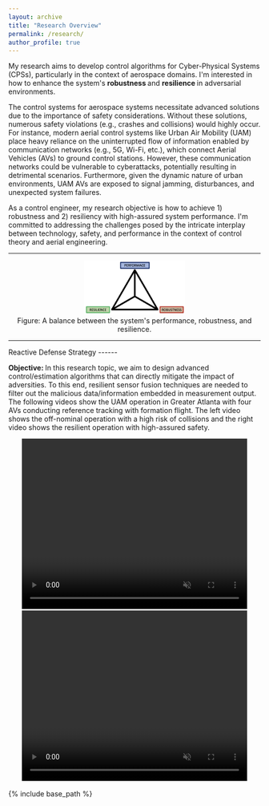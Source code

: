```yaml
---
layout: archive
title: "Research Overview"
permalink: /research/
author_profile: true
---
```


My research aims to develop control algorithms for Cyber-Physical Systems (CPSs), particularly in the context of aerospace domains. I'm interested in how to enhance the system's <strong> robustness </strong> and <strong> resilience </strong> in adversarial environments. 

The control systems for aerospace systems necessitate advanced solutions due to the importance of safety considerations. Without these solutions, numerous safety violations (e.g., crashes and collisions) would highly occur. For instance, modern aerial control systems like Urban Air Mobility (UAM) place heavy reliance on the uninterrupted flow of information enabled by communication networks (e.g., 5G, Wi-Fi, etc.), which connect Aerial Vehicles (AVs) to ground control stations. However, these communication networks could be vulnerable to cyberattacks, potentially resulting in detrimental scenarios. Furthermore, given the dynamic nature of urban environments, UAM AVs are exposed to signal jamming, disturbances, and unexpected system failures. 

As a control engineer, my research objective is how to achieve 1) robustness and 2) resiliency with high-assured system performance. I'm committed to addressing the challenges posed by the intricate interplay between technology, safety, and performance in the context of control theory and aerial engineering. 

<hr>  
<div style="text-align:center;">
  <img src="/images/Diagram.png" alt="MAS" style="width:40%">
  <figcaption> Figure: A balance between the system's performance, robustness, and resilience. </figcaption>
</div>

<hr>
Reactive Defense Strategy
------
<p> <strong> Objective: </strong> In this research topic, we aim to design advanced control/estimation algorithms that can directly mitigate the impact of adversities. To this end, resilient sensor fusion techniques are needed to filter out the malicious data/information embedded in measurement output. The following videos show the UAM operation in Greater Atlanta with four AVs conducting reference tracking with formation flight. The left video shows the off-nominal operation with a high risk of collisions and the right video shows the resilient operation with high-assured safety. </p>

<div align="center">
  <video width="450" height="340" autoplay loop muted>
  <source src ="/images/FDI_Off_Nominal.mp4" type="video/mp4">
  </video>
  <video width="450" height="340" autoplay loop muted>
  <source src ="/images/FDI_Resilient.mp4" type="video/mp4">
  </video>
</div>



<script>
function myFunction1() {
  var dots = document.getElementById("dots");
  var moreText = document.getElementById("more");
  var btnText = document.getElementById("myBtn");

  if (dots.style.display === "none") {
    dots.style.display = "inline";
    btnText.innerHTML = "Read more +"; 
    moreText.style.display = "none";
  } else {
    dots.style.display = "none";
    btnText.innerHTML = "Read less -"; 
    moreText.style.display = "inline";
  }
}
</script>

{% include base_path %}




